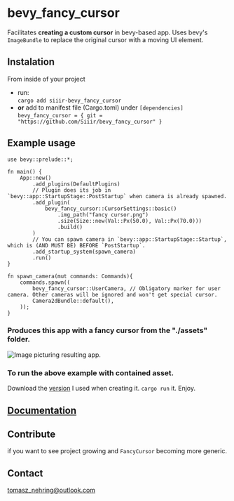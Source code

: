 # bevy_fancy_cursor
Facilitates **creating a custom cursor** in bevy-based app. Uses bevy's `ImageBundle` to replace the original cursor with a moving UI element.


## Instalation
From inside of your project
* run:  
`cargo add siiir-bevy_fancy_cursor`
* **or** add to manifest file (Cargo.toml) under `[dependencies]`  
```bevy_fancy_cursor = { git = "https://github.com/Siiir/bevy_fancy_cursor" }```


## Example usage
```
use bevy::prelude::*;

fn main() {
    App::new()
        .add_plugins(DefaultPlugins)
        // Plugin does its job in `bevy::app::StartupStage::PostStartup` when camera is already spawned.
        .add_plugin(
            bevy_fancy_cursor::CursorSettings::basic()
                .img_path("fancy cursor.png")
                .size(Size::new(Val::Px(50.0), Val::Px(70.0)))
                .build()
        )
        // You can spawn camera in `bevy::app::StartupStage::Startup`, which is (AND MUST BE) BEFORE `PostStartup`.
        .add_startup_system(spawn_camera)
        .run()
}

fn spawn_camera(mut commands: Commands){
    commands.spawn((
        bevy_fancy_cursor::UserCamera, // Obligatory marker for user camera. Other cameras will be ignored and won't get special cursor.
        Camera2dBundle::default(),
    ));
}
```

### Produces this app with a fancy cursor from the "./assets" folder.  
![Image picturing resulting app.](https://raw.githubusercontent.com/Siiir/bevy_fancy_cursor/master/Example%20with%20fancy%20cursor.png)

### To run the above example with contained asset.
Download the [version](https://github.com/Siiir/bevy_fancy_cursor/releases/tag/v0.1.0-beta) I used when creating it.
`cargo run` it. Enjoy.


## [Documentation](https://docs.rs/siiir-bevy_fancy_cursor/latest/bevy_fancy_cursor/)


## Contribute
if you want to see project growing and `FancyCursor` becoming more generic.


## Contact
tomasz_nehring@outlook.com

